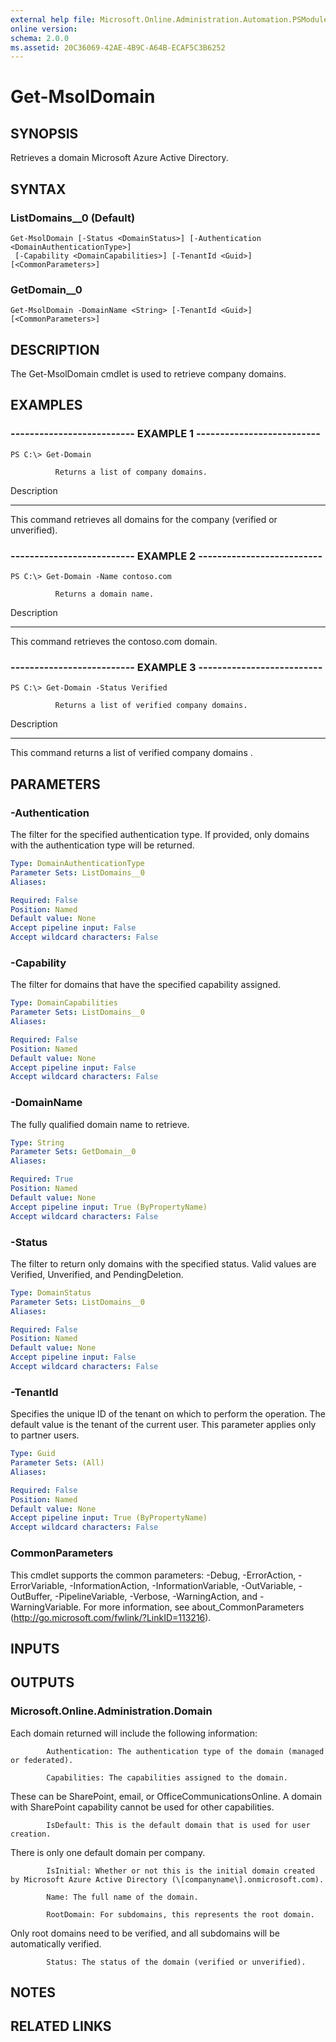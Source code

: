 ```yaml
---
external help file: Microsoft.Online.Administration.Automation.PSModule.dll-Help.xml
online version:
schema: 2.0.0
ms.assetid: 20C36069-42AE-4B9C-A64B-ECAF5C3B6252
---
```


# Get-MsolDomain

## SYNOPSIS
Retrieves a domain Microsoft Azure Active Directory.

## SYNTAX

### ListDomains__0 (Default)
```
Get-MsolDomain [-Status <DomainStatus>] [-Authentication <DomainAuthenticationType>]
 [-Capability <DomainCapabilities>] [-TenantId <Guid>] [<CommonParameters>]
```

### GetDomain__0
```
Get-MsolDomain -DomainName <String> [-TenantId <Guid>] [<CommonParameters>]
```

## DESCRIPTION
The Get-MsolDomain cmdlet is used to retrieve company domains.

## EXAMPLES

### -------------------------- EXAMPLE 1 --------------------------
```
PS C:\> Get-Domain

          Returns a list of company domains.
```

Description

-----------

This command retrieves all domains for the company (verified or unverified).

### -------------------------- EXAMPLE 2 --------------------------
```
PS C:\> Get-Domain -Name contoso.com

          Returns a domain name.
```

Description

-----------

This command retrieves the contoso.com domain.

### -------------------------- EXAMPLE 3 --------------------------
```
PS C:\> Get-Domain -Status Verified

          Returns a list of verified company domains.
```

Description

-----------

This command returns a list of verified company domains .

## PARAMETERS

### -Authentication
The filter for the specified authentication type.
If provided, only domains with the authentication type will be returned.

```yaml
Type: DomainAuthenticationType
Parameter Sets: ListDomains__0
Aliases:

Required: False
Position: Named
Default value: None
Accept pipeline input: False
Accept wildcard characters: False
```

### -Capability
The filter for domains that have the specified capability assigned.

```yaml
Type: DomainCapabilities
Parameter Sets: ListDomains__0
Aliases:

Required: False
Position: Named
Default value: None
Accept pipeline input: False
Accept wildcard characters: False
```

### -DomainName
The fully qualified domain name to retrieve.

```yaml
Type: String
Parameter Sets: GetDomain__0
Aliases:

Required: True
Position: Named
Default value: None
Accept pipeline input: True (ByPropertyName)
Accept wildcard characters: False
```

### -Status
The filter to return only domains with the specified status.
Valid values are Verified, Unverified, and PendingDeletion.

```yaml
Type: DomainStatus
Parameter Sets: ListDomains__0
Aliases:

Required: False
Position: Named
Default value: None
Accept pipeline input: False
Accept wildcard characters: False
```

### -TenantId
Specifies the unique ID of the tenant on which to perform the operation.
The default value is the tenant of the current user.
This parameter applies only to partner users.

```yaml
Type: Guid
Parameter Sets: (All)
Aliases:

Required: False
Position: Named
Default value: None
Accept pipeline input: True (ByPropertyName)
Accept wildcard characters: False
```

### CommonParameters
This cmdlet supports the common parameters: -Debug, -ErrorAction, -ErrorVariable, -InformationAction, -InformationVariable, -OutVariable, -OutBuffer, -PipelineVariable, -Verbose, -WarningAction, and -WarningVariable. For more information, see about_CommonParameters (http://go.microsoft.com/fwlink/?LinkID=113216).

## INPUTS

## OUTPUTS

### Microsoft.Online.Administration.Domain
Each domain returned will include the following information:

            Authentication: The authentication type of the domain (managed or federated).

            Capabilities: The capabilities assigned to the domain.
These can be SharePoint, email, or OfficeCommunicationsOnline.
A domain with SharePoint capability cannot be used for other capabilities.

            IsDefault: This is the default domain that is used for user creation.
There is only one default domain per company.

            IsInitial: Whether or not this is the initial domain created by Microsoft Azure Active Directory (\[companyname\].onmicrosoft.com).

            Name: The full name of the domain.

            RootDomain: For subdomains, this represents the root domain.
Only root domains need to be verified, and all subdomains will be automatically verified.

            Status: The status of the domain (verified or unverified).

## NOTES

## RELATED LINKS
